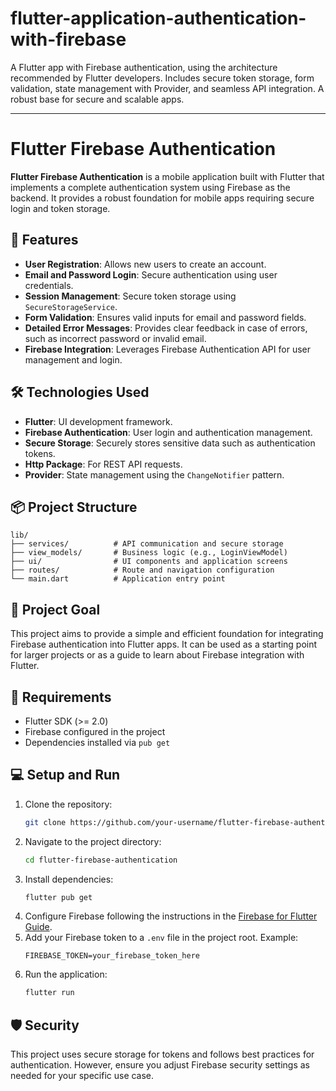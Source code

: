 # flutter-application-authentication-with-firebase
A Flutter app with Firebase authentication, using the architecture recommended by Flutter developers. Includes secure token storage, form validation, state management with Provider, and seamless API integration. A robust base for secure and scalable apps.


---

# Flutter Firebase Authentication

**Flutter Firebase Authentication** is a mobile application built with Flutter that implements a complete authentication system using Firebase as the backend. It provides a robust foundation for mobile apps requiring secure login and token storage.

## 🚀 Features

- **User Registration**: Allows new users to create an account.
- **Email and Password Login**: Secure authentication using user credentials.
- **Session Management**: Secure token storage using `SecureStorageService`.
- **Form Validation**: Ensures valid inputs for email and password fields.
- **Detailed Error Messages**: Provides clear feedback in case of errors, such as incorrect password or invalid email.
- **Firebase Integration**: Leverages Firebase Authentication API for user management and login.

## 🛠️ Technologies Used

- **Flutter**: UI development framework.
- **Firebase Authentication**: User login and authentication management.
- **Secure Storage**: Securely stores sensitive data such as authentication tokens.
- **Http Package**: For REST API requests.
- **Provider**: State management using the `ChangeNotifier` pattern.

## 📦 Project Structure

```
lib/
├── services/          # API communication and secure storage
├── view_models/       # Business logic (e.g., LoginViewModel)
├── ui/                # UI components and application screens
├── routes/            # Route and navigation configuration
└── main.dart          # Application entry point
```

## 🎯 Project Goal

This project aims to provide a simple and efficient foundation for integrating Firebase authentication into Flutter apps. It can be used as a starting point for larger projects or as a guide to learn about Firebase integration with Flutter.

## 📝 Requirements

- Flutter SDK (>= 2.0)
- Firebase configured in the project
- Dependencies installed via `pub get`

## 💻 Setup and Run

1. Clone the repository:
   ```bash
   git clone https://github.com/your-username/flutter-firebase-authentication.git
   ```
2. Navigate to the project directory:
   ```bash
   cd flutter-firebase-authentication
   ```
3. Install dependencies:
   ```bash
   flutter pub get
   ```
4. Configure Firebase following the instructions in the [Firebase for Flutter Guide](https://firebase.flutter.dev/).
5. Add your Firebase token to a `.env` file in the project root. Example:
   ```env
   FIREBASE_TOKEN=your_firebase_token_here
   ```
6. Run the application:
   ```bash
   flutter run
   ```

## 🛡️ Security

This project uses secure storage for tokens and follows best practices for authentication. However, ensure you adjust Firebase security settings as needed for your specific use case.
